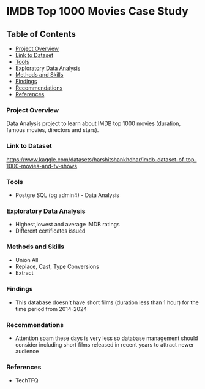 # IMDB Top 1000 Movies Case Study

## Table of Contents

- [Project Overview](#project-overview)
- [Link to Dataset](#link-to-dataset)
- [Tools](#tools)
- [Exploratory Data Analysis](#exploratory-data-analysis)
- [Methods and Skills](#methods-and-skills)
- [Findings](#findings)
- [Recommendations](#recommendations)
- [References](#references)

### Project Overview
Data Analysis project to learn about IMDB top 1000 movies (duration, famous movies, directors and stars).

### Link to Dataset
https://www.kaggle.com/datasets/harshitshankhdhar/imdb-dataset-of-top-1000-movies-and-tv-shows

### Tools
- Postgre SQL (pg admin4) - Data Analysis

### Exploratory Data Analysis

- Highest,lowest and average IMDB ratings
- Different certificates issued

### Methods and Skills

- Union All
- Replace, Cast, Type Conversions
- Extract

### Findings

- This database doesn't have short films (duration less than 1 hour) for the time period from 2014-2024

### Recommendations
- Attention spam these days is very less so database management should consider including short films released in recent years to attract newer audience

### References

- TechTFQ

